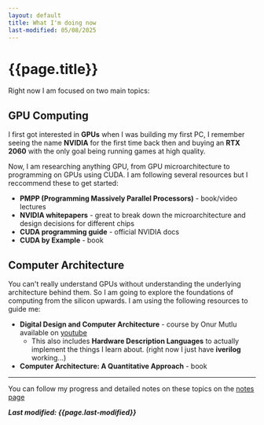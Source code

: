 ```yaml
---
layout: default
title: What I'm doing now 
last-modified: 05/08/2025
---
```


# {{page.title}}

Right now I am focused on two main topics: 

## GPU Computing

I first got interested in **GPUs** when I was building my first PC, I remember
seeing the name **NVIDIA** for the first time back then and buying an **RTX 2060**
with the only goal being running games at high quality.  

Now, I am researching anything GPU, from GPU microarchitecture to programming on GPUs
using CUDA. I am following several resources but I reccommend these to get started:
- **PMPP (Programming Massively Parallel Processors)** - book/video lectures
- **NVIDIA whitepapers** - great to break down the microarchitecture and design 
                           decisions for different chips
- **CUDA programming guide** - official NVIDIA docs 
- **CUDA by Example** - book

## Computer Architecture

You can't really understand GPUs without understanding the underlying architecture 
behind them. So I am going to explore the foundations of computing from the silicon
upwards. I am using the following resources to guide me:
- **Digital Design and Computer Architecture** - course by Onur Mutlu available on 
[youtube](https://www.youtube.com/watch?v=ubhxKNlOlRg&list=PL5Q2soXY2Zi9Eo29LMgKVcaydS7V1zZW3) 
    - This also includes **Hardware Description Languages** to actually implement the 
      things I learn about. (right now I just have **iverilog** working...)
- **Computer Architecture: A Quantitative Approach** - book 

---

You can follow my progress and detailed notes on these topics on the [notes page](/notes/) 

***Last modified: {{page.last-modified}}*** 



